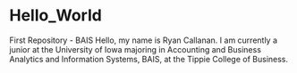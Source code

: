 # Hello_World
First Repository - BAIS
Hello, my name is Ryan Callanan. I am currently a junior at the University of Iowa majoring in Accounting and Business Analytics and Information Systems, BAIS, at the Tippie College of Business.

